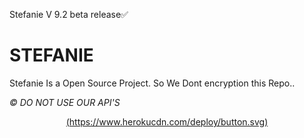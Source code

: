Stefanie V 9.2 beta release✅

# STEFANIE
Stefanie Is a Open Source Project.
So We Dont encryption this Repo..

*©️ DO NOT USE OUR API'S*
<div align="center">

[(https://www.herokucdn.com/deploy/button.svg)](https://heroku.com/deploy?template=https://github.com/xmain12/saitam-)  
